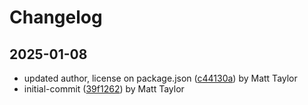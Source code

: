# Changelog


## 2025-01-08
- updated author, license on package.json ([c44130a](git@github.com:mjt-engine/object.git/commit/c44130a5b4a5baf52c04585e6c494e45d454afc1)) by Matt Taylor
- initial-commit ([39f1262](git@github.com:mjt-engine/object.git/commit/39f12622a869431aa3dc52e86875a77e4ab19db2)) by Matt Taylor
